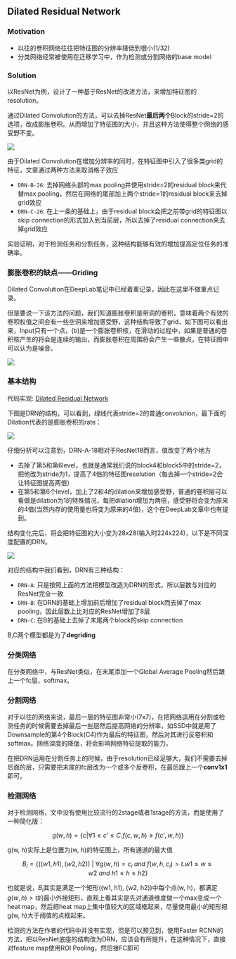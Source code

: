 ## Dilated Residual Network

### Motivation

- 以往的卷积网络往往把特征图的分辨率降低到很小(1/32)
- 分类网络经常被使用在迁移学习中，作为检测或分割网络的base model

### Solution

以ResNet为例，设计了一种基于ResNet的改进方法，来增加特征图的resolution。

通过Dilated Convolution的方法，可以去掉ResNet**最后两个**Block的stride=2的选项，改成膨胀卷积。从而增加了特征图的大小，并且这种方法使得整个网络的感受野不变。

![](media/15060861951909.jpg)


由于Dilated Convolution在增加分辨率的同时，在特征图中引入了很多类grid的特征，文章通过两种方法来取消格子效应

- `DRN-B-26`: 去掉网络头部的max pooling并使用stride=2的residual block来代替max pooling，然后在网络的尾部加上两个stride=1的residual block来去掉grid效应
- `DRN-C-26`: 在上一条的基础上，由于residual block会把之前带grid的特征图以skip connection的形式加入到当前层，所以去掉了residual connection来去掉grid效应


实验证明，对于检测任务和分割任务，这种结构能够有效的增加提高定位任务的准确率。

### 膨胀卷积的缺点——Griding

Dilated Convolution在DeepLab笔记中已经着重记录，因此在这里不做重点记录。

但是要说一下该方法的问题，我们知道膨胀卷积是带洞的卷积，意味着两个有效的卷积权值之间会有一些空洞来增加感受野，这种结构导致了grid，如下图可以看出来，Input只有一个点，(b)是一个膨胀卷积核，在滑动的过程中，如果是普通的卷积核产生的将会是连续的输出，而膨胀卷积在周围将会产生一些散点，在特征图中可以认为是噪音。

![](media/15060865051214.jpg)


### 基本结构

代码实现: [Dilated Residual Network](https://github.com/fyu/drn)

下图是DRN的结构，可以看到，绿线代表stride=2的普通convolution，最下面的Dilation代表的是膨胀卷积的rate：

![](media/15060863783909.jpg)

仔细分析可以注意到，DRN-A-18相对于ResNet18而言，值改变了两个地方

- 去掉了第5和第6level，也就是通常我们说的block4和block5中的stride=2，把他改为stride为1，提高了4倍的特征图resolution（每去掉一个stride=2会让特征图提高两倍）
- 在第5和第6个level，加上了2和4的dilation来增加感受野，普通的卷积层可以看做是dilation为1的特殊情况，每把dilation增加为两倍，感受野将会变为原来的4倍(当然内存的使用量也将变为原来的4倍)，这个在DeepLab文章中也有提到。

结构变化完后，将会把特征图的大小变为28x28(输入时224x224)，以下是不同深度配置的DRN。

![](media/15060873136878.jpg)

对应的结构中我们看到，DRN有三种结构：

- `DRN-A`: 只是按照上面的方法把模型改造为DRN的形式，所以层数与对应的ResNet完全一致
- `DRN-B`: 在DRN的基础上增加前后增加了residual block而去掉了max pooling，因此层数上比对应的ResNet增加了8层
- `DRN-C`: 在B的基础上去掉了末尾两个block的skip connection

B,C两个模型都是为了**degriding**

### 分类网络

在分类网络中，与ResNet类似，在末尾添加一个Global Average Pooling然后跟上一个fc层，softmax。

### 分割网络

对于以往的网络来说，最后一层的特征图非常小(7x7)，在把网络运用在分割或检测任务的时候需要去掉最后一些层然后提高网络的分辨率，如SSD中就是用了Downsample的第4个Block(C4)作为最后的特征图，然后对其进行反卷积和softmax。网络深度的降低，将会影响网络特征提取的能力。

在把DRN运用在分割任务上的时候，由于resolution已经足够大，我们不需要去掉后面的层，只需要把末尾的fc层改为一个或多个反卷积，在最后跟上一个**conv1x1**即可。

### 检测网络

对于检测网络，文中没有使用比较流行的2stage或者1stage的方法，而是使用了一种简化版：

$$
    g(w, h) =  \{ c | ∀1 \le c' \le C. f(c, w, h) \ge f(c′, w, h)\} 
$$

g(w, h)实际上是位置为(w, h)的特征图上，所有通道的最大值

$$
    B_i = \{ ((w1,h1),(w2,h2)) \ | \ ∀g(w, h) = c_i \ and \  f(w, h, c_i) > t.w1 \le w \le w2 \ and \ h1 \le h \le h2 \}
$$

也就是说，$B_i$其实是满足一个矩形((w1, h1), (w2, h2))中每个点(w, h)，都满足$g(w, h) > t$的最小外接矩形，直观上看其实是先对通道维度做一个max变成一个heat map，然后把heat map上集中值较大的区域框起来，尽量使用最小的矩形把g(w, h)大于阈值的点框起来。

检测的方法在作者的代码中并没有实现，但是可以预见到，使用Faster RCNN的方法，把以ResNet底座的结构改为DRN，应该会有所提升，在这种情况下，直接对feature map使用ROI Pooling，然后接FC即可








